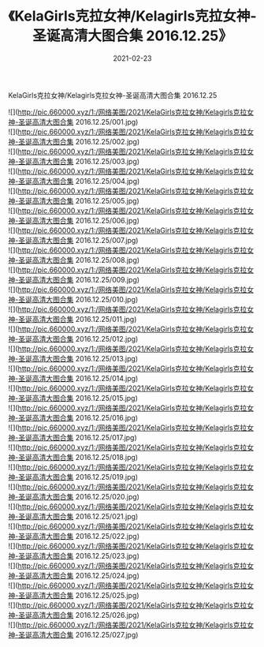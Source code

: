 ﻿---
layout: post
title:  《KelaGirls克拉女神/Kelagirls克拉女神-圣诞高清大图合集 2016.12.25》
date:   2021-02-23
img: http://pic.660000.xyz/1:/网络美图/2021/KelaGirls克拉女神/Kelagirls克拉女神-圣诞高清大图合集 2016.12.25/000.jpg
categories: [美女, 清纯, 唯美]
---

KelaGirls克拉女神/Kelagirls克拉女神-圣诞高清大图合集 2016.12.25

 ![](http://pic.660000.xyz/1:/网络美图/2021/KelaGirls克拉女神/Kelagirls克拉女神-圣诞高清大图合集 2016.12.25/001.jpg) <br>![](http://pic.660000.xyz/1:/网络美图/2021/KelaGirls克拉女神/Kelagirls克拉女神-圣诞高清大图合集 2016.12.25/002.jpg) <br>![](http://pic.660000.xyz/1:/网络美图/2021/KelaGirls克拉女神/Kelagirls克拉女神-圣诞高清大图合集 2016.12.25/003.jpg) <br>![](http://pic.660000.xyz/1:/网络美图/2021/KelaGirls克拉女神/Kelagirls克拉女神-圣诞高清大图合集 2016.12.25/004.jpg) <br>![](http://pic.660000.xyz/1:/网络美图/2021/KelaGirls克拉女神/Kelagirls克拉女神-圣诞高清大图合集 2016.12.25/005.jpg) <br>![](http://pic.660000.xyz/1:/网络美图/2021/KelaGirls克拉女神/Kelagirls克拉女神-圣诞高清大图合集 2016.12.25/006.jpg) <br>![](http://pic.660000.xyz/1:/网络美图/2021/KelaGirls克拉女神/Kelagirls克拉女神-圣诞高清大图合集 2016.12.25/007.jpg) <br>![](http://pic.660000.xyz/1:/网络美图/2021/KelaGirls克拉女神/Kelagirls克拉女神-圣诞高清大图合集 2016.12.25/008.jpg) <br>![](http://pic.660000.xyz/1:/网络美图/2021/KelaGirls克拉女神/Kelagirls克拉女神-圣诞高清大图合集 2016.12.25/009.jpg) <br>![](http://pic.660000.xyz/1:/网络美图/2021/KelaGirls克拉女神/Kelagirls克拉女神-圣诞高清大图合集 2016.12.25/010.jpg) <br>![](http://pic.660000.xyz/1:/网络美图/2021/KelaGirls克拉女神/Kelagirls克拉女神-圣诞高清大图合集 2016.12.25/011.jpg) <br>![](http://pic.660000.xyz/1:/网络美图/2021/KelaGirls克拉女神/Kelagirls克拉女神-圣诞高清大图合集 2016.12.25/012.jpg) <br>![](http://pic.660000.xyz/1:/网络美图/2021/KelaGirls克拉女神/Kelagirls克拉女神-圣诞高清大图合集 2016.12.25/013.jpg) <br>![](http://pic.660000.xyz/1:/网络美图/2021/KelaGirls克拉女神/Kelagirls克拉女神-圣诞高清大图合集 2016.12.25/014.jpg) <br>![](http://pic.660000.xyz/1:/网络美图/2021/KelaGirls克拉女神/Kelagirls克拉女神-圣诞高清大图合集 2016.12.25/015.jpg) <br>![](http://pic.660000.xyz/1:/网络美图/2021/KelaGirls克拉女神/Kelagirls克拉女神-圣诞高清大图合集 2016.12.25/016.jpg) <br>![](http://pic.660000.xyz/1:/网络美图/2021/KelaGirls克拉女神/Kelagirls克拉女神-圣诞高清大图合集 2016.12.25/017.jpg) <br>![](http://pic.660000.xyz/1:/网络美图/2021/KelaGirls克拉女神/Kelagirls克拉女神-圣诞高清大图合集 2016.12.25/018.jpg) <br>![](http://pic.660000.xyz/1:/网络美图/2021/KelaGirls克拉女神/Kelagirls克拉女神-圣诞高清大图合集 2016.12.25/019.jpg) <br>![](http://pic.660000.xyz/1:/网络美图/2021/KelaGirls克拉女神/Kelagirls克拉女神-圣诞高清大图合集 2016.12.25/020.jpg) <br>![](http://pic.660000.xyz/1:/网络美图/2021/KelaGirls克拉女神/Kelagirls克拉女神-圣诞高清大图合集 2016.12.25/021.jpg) <br>![](http://pic.660000.xyz/1:/网络美图/2021/KelaGirls克拉女神/Kelagirls克拉女神-圣诞高清大图合集 2016.12.25/022.jpg) <br>![](http://pic.660000.xyz/1:/网络美图/2021/KelaGirls克拉女神/Kelagirls克拉女神-圣诞高清大图合集 2016.12.25/023.jpg) <br>![](http://pic.660000.xyz/1:/网络美图/2021/KelaGirls克拉女神/Kelagirls克拉女神-圣诞高清大图合集 2016.12.25/024.jpg) <br>![](http://pic.660000.xyz/1:/网络美图/2021/KelaGirls克拉女神/Kelagirls克拉女神-圣诞高清大图合集 2016.12.25/025.jpg) <br>![](http://pic.660000.xyz/1:/网络美图/2021/KelaGirls克拉女神/Kelagirls克拉女神-圣诞高清大图合集 2016.12.25/026.jpg) <br>![](http://pic.660000.xyz/1:/网络美图/2021/KelaGirls克拉女神/Kelagirls克拉女神-圣诞高清大图合集 2016.12.25/027.jpg) <br>